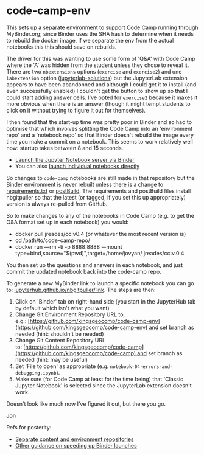 # code-camp-env

This sets up a separate environment to support Code Camp running through MyBinder.org; since Binder uses the SHA hash to determine when it needs to rebuild the docker image, if we separate the env from the actual notebooks this this should save on rebuilds. 

The driver for this was wanting to use some form of 'Q&A' with Code Camp where the 'A' was hidden from the student unless they chose to reveal it. There are two `nbextensions` options (`exercise` and `exercise2`) and one `labextension` option ([jupyterlab-solutions](https://github.com/rmotr/jupyterlab-solutions)) but the JupyterLab extension appears to have been abandonned and although I could get it to install (and even successfully enabled) I couldn't get the button to show up so that I could start adding answer cells. I've opted for `exercise2` because it makes it more obvious when there is an answer (though it might tempt students to click on it without trying to figure it out for themselves).

I then found that the start-up time was pretty poor in Binder and so had to optimise that which involves splitting the Code Camp into an 'environment repo' and a 'notebook repo' so that Binder doesn't rebuild the image every time you make a commit on a notebook. This seems to work relatively well now: startup takes between 8 and 15 seconds.

- [Launch the Jupyter Notebook server via Binder](https://mybinder.org/v2/gh/kingsgeocomp/code-camp-env/master?urlpath=git-pull%3Frepo%3Dhttps%253A%252F%252Fgithub.com%252Fkingsgeocomp%252Fcode-camp%26urlpath%3Dtree%252Fcode-camp%252F%26branch%3Dmaster) 
- You can also [launch individual notebooks directly](https://mybinder.org/v2/gh/kingsgeocomp/code-camp-env/master?urlpath=git-pull%3Frepo%3Dhttps%253A%252F%252Fgithub.com%252Fkingsgeocomp%252Fcode-camp%26urlpath%3Dtree%252Fcode-camp%252Fnotebook-04-errors-and-debugging.ipynb%26branch%3Dmaster)

So changes to `code-camp` notebooks are still made in that repository but the Binder environment is never rebuilt unless there is a change to [requirements.txt](requirements.txt) or [postBuild](postBuild). The requirements and postBuild files install nbgitpuller so that the latest (or tagged, if you set this up appropriately) version is always re-pulled from GitHub.

So to make changes to any of the notebooks in Code Camp (e.g. to get the Q&A format set up in each notebook) you would:

- docker pull jreades/cc:v0.4 (or whatever the most recent version is)
- cd /path/to/code-camp-repo/
- docker run —rm -ti -p 8888:8888 --mount type=bind,source="$(pwd)",target=/home/jovyan/ jreades/cc:v.0.4

You then set up the questions and answers in each notebook, and just commit the updated notebook back into the code-camp repo.

To generate a new MyBinder link to launch a specific notebook you can go to: [jupyterhub.github.io/nbgitpuller/link](https://jupyterhub.github.io/nbgitpuller/link). The steps are then:

1. Click on 'Binder' tab on right-hand side (you start in the JupyterHub tab by default which isn't what you want)
2. Change Git Environment Repository URL to, e.g.: [https://github.com/kingsgeocomp/code-camp-env](https://github.com/kingsgeocomp/code-camp-env) and set branch as needed (hint: shouldn't be needed)
3. Change Git Content Repository URL to: [https://github.com/kingsgeocomp/code-camp](https://github.com/kingsgeocomp/code-camp) and set branch as needed (hint: may be useful)
4. Set 'File to open' as appropriate (e.g. `notebook-04-errors-and-debugging.ipynb`).
5. Make sure (for Code Camp at least for the time being) that 'Classic Jupyter Notebook' is selected since the JupyterLab extension doesn't work..

Doesn't look like much now I've figured it out, but there you go.

Jon

Refs for posterity:

- [Separate content and environment repositories](https://discourse.jupyter.org/t/tip-speed-up-binder-launches-by-pulling-github-content-in-a-binder-link-with-nbgitpuller/922)
- [Other guidance on speeding up Binder launches](https://discourse.jupyter.org/t/how-to-reduce-mybinder-org-repository-startup-time/4956)

